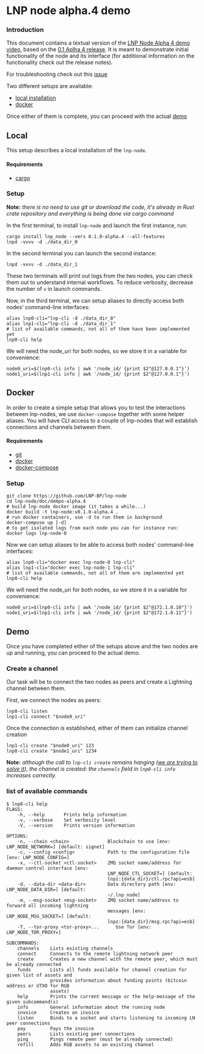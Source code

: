 # LNP node alpha.4 demo

### Introduction
This document contains a textual version of the [LNP Node Alpha 4 demo video]( https://www.youtube.com/watch?v=TgmyO0ecVNI&feature=youtu.be), based on the [0.1 Aplha 4 release](https://github.com/LNP-BP/lnp-node/releases/tag/v0.1.0-alpha.4). It is meant to demonstrate initial functionality of the node and its interface (for additional information on the functionality check out the release notes).

For troubleshooting check out this [issue](https://github.com/LNP-BP/lnp-node/issues/22#event-3959465543)

Two different setups are available:
- [local installation](#local)
- [docker](#docker)

Once either of them is complete, you can proceed with the actual [demo](#demo)

## Local
This setup describes a local installation of the `lnp-node`.

#### Requirements
- [cargo](https://doc.rust-lang.org/book/ch01-01-installation.html#installation)

### Setup
**Note:** *there is no need to use git or download the code, it's already in Rust crate repository and everything is being done via cargo command*

In the first terminal, to install `lnp-node` and launch the first instance, run: 
```bash=
cargo install lnp_node --vers 0.1.0-alpha.4 --all-features
lnpd -vvvv -d ./data_dir_0
```

In the second terminal you can launch the second instance:
```bash=
lnpd -vvvv -d ./data_dir_1
```
These two terminals will print out logs from the two nodes, you can check them out to understand internal workflows. To reduce verbosity, decrease the number of `v` in launch commands.

Now, in the third terminal, we can setup aliases to directly access both nodes' command-line interfaces:
```bash=
alias lnp0-cli="lnp-cli -d ./data_dir_0"
alias lnp1-cli="lnp-cli -d ./data_dir_1"
# list of available commands, not all of them have been implemented yet
lnp0-cli help
```
We will need the node_uri for both nodes, so we store it in a variable for convenience:
```bash=
node0_uri=$(lnp0-cli info | awk '/node_id/ {print $2"@127.0.0.1"}')
node1_uri=$(lnp1-cli info | awk '/node_id/ {print $2"@127.0.0.1"}')
```


## Docker

In order to create a simple setup that allows you to test the interactions between lnp-nodes, we use `docker-compose` together with some helper aliases. You will have CLI access to a couple of lnp-nodes that will establish connections and channels between them.

#### Requirements
- [git](https://git-scm.com/downloads)
- [docker](https://docs.docker.com/get-docker/)
- [docker-compose](https://docs.docker.com/compose/install/)

### Setup
```bash=
git clone https://github.com/LNP-BP/lnp-node
cd lnp-node/doc/dempo-alpha.4
# build lnp-node docker image (it takes a while...)
docker build -t lnp-node:v0.1.0-alpha.4 .
# run docker containers, use -d to run them in background
docker-compose up [-d]
# to get isolated logs from each node you can for instance run:
docker logs lnp-node-0
```
Now we can setup aliases to be able to access both nodes' command-line interfaces:
```bash=
alias lnp0-cli="docker exec lnp-node-0 lnp-cli"
alias lnp1-cli="docker exec lnp-node-1 lnp-cli"
# list of available commands, not all of them are implemented yet
lnp0-cli help
```
We will need the node_uri for both nodes, so we store it in a variable for convenience:
```bash=
node0_uri=$(lnp0-cli info | awk '/node_id/ {print $2"@172.1.0.10"}')
node1_uri=$(lnp1-cli info | awk '/node_id/ {print $2"@172.1.0.11"}')
```

## Demo

Once you have completed either of the setups above and the two nodes are up and running, you can proceed to the actual demo.

### Create a channel
Our task will be to connect the two nodes as peers and create a Lightning channel between them. 

First, we connect the nodes as peers:
```bash=
lnp0-cli listen
lnp1-cli connect "$node0_uri"
```
Once the connection is established, either of them can initialize channel creation
```bash=
lnp1-cli create "$node0_uri" 123
lnp0-cli create "$node1_uri" 1234
```
**Note:** *although the call to `lnp-cli create` remains hanging ([we are trying to solve it](https://github.com/LNP-BP/lnp-node/issues/25)), the channel is created: the `channels` field in `lnp0-cli info` increases correctly.*

### list of available commands


```
$ lnp0-cli help
FLAGS:
    -h, --help       Prints help information
    -v, --verbose    Set verbosity level
    -V, --version    Prints version information

OPTIONS:
    -n, --chain <chain>              Blockchain to use [env: LNP_NODE_NETWORK=] [default: signet]
    -c, --config <config>            Path to the configuration file [env: LNP_NODE_CONFIG=]
    -x, --ctl-socket <ctl-socket>    ZMQ socket name/address for daemon control interface [env:
                                     LNP_NODE_CTL_SOCKET=] [default:
                                     lnpz:{data_dir}/ctl.rpc?api=esb]
    -d, --data-dir <data-dir>        Data directory path [env: LNP_NODE_DATA_DIR=] [default:
                                     ~/.lnp_node]
    -m, --msg-socket <msg-socket>    ZMQ socket name/address to forward all incoming lightning
                                     messages [env: LNP_NODE_MSG_SOCKET=] [default:
                                     lnpz:{data_dir}/msg.rpc?api=esb]
    -T, --tor-proxy <tor-proxy>...      Use Tor [env: LNP_NODE_TOR_PROXY=]

SUBCOMMANDS:
    channels    Lists existing channels
    connect     Connects to the remote lightning network peer
    create      Creates a new channel with the remote peer, which must be already connected
    funds       Lists all funds available for channel creation for given list of assets and
                provides information about funding points (bitcoin address or UTXO for RGB
                assets)
    help        Prints the current message or the help-message of the given subcommand(s)
    info        General information about the running node
    invoice     Creates an invoice
    listen      Binds to a socket and starts listening to incoming LN peer connections
    pay         Pays the invoice
    peers       Lists existing peer connections
    ping        Pings remote peer (must be already connected)
    refill      Adds RGB assets to an existing channel
```
